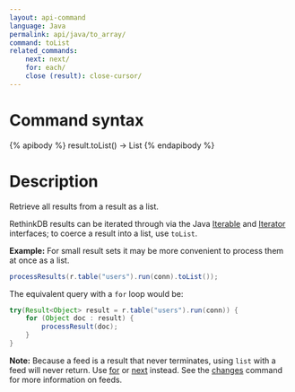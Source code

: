 ```yaml
---
layout: api-command
language: Java
permalink: api/java/to_array/
command: toList
related_commands:
    next: next/
    for: each/
    close (result): close-cursor/
---
```


# Command syntax #

{% apibody %}
result.toList() &rarr; List
{% endapibody %}

# Description #

Retrieve all results from a result as a list.

RethinkDB results can be iterated through via the Java [Iterable][i1] and [Iterator][i2] interfaces; to coerce a result into a list, use `toList`.

[i1]: https://docs.oracle.com/javase/8/docs/api/java/lang/Iterable.html
[i2]: https://docs.oracle.com/javase/8/docs/api/java/util/Iterator.html
[for]: /api/java/each
[toList]: /api/java/to_array

__Example:__ For small result sets it may be more convenient to process them at once as a list.

```java
processResults(r.table("users").run(conn).toList());
```

<!-- stop -->

The equivalent query with a `for` loop would be:

```java
try(Result<Object> result = r.table("users").run(conn)) {
    for (Object doc : result) {
        processResult(doc);
    }
}
```

__Note:__ Because a feed is a result that never terminates, using `list` with a feed will never return. Use [for](../each/) or [next](../next/) instead. See the [changes](/api/java/changes) command for more information on feeds.
